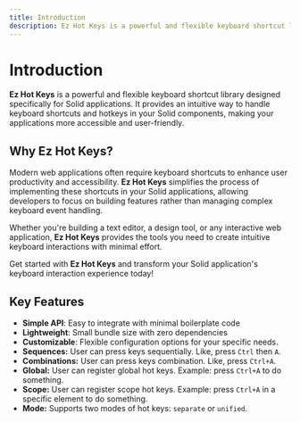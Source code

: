 ```yaml
---
title: Introduction
description: Ez Hot Keys is a powerful and flexible keyboard shortcut library designed specifically for Solid applications. It provides an intuitive way to handle keyboard shortcuts and hotkeys in your Solid components, making your applications more accessible and user-friendly.
---
```


# Introduction

**Ez Hot Keys** is a powerful and flexible keyboard shortcut library designed specifically for Solid applications. It provides an intuitive way to handle keyboard shortcuts and hotkeys in your Solid components, making your applications more accessible and user-friendly.

## Why Ez Hot Keys?

Modern web applications often require keyboard shortcuts to enhance user productivity and accessibility. **Ez Hot Keys** simplifies the process of implementing these shortcuts in your Solid applications, allowing developers to focus on building features rather than managing complex keyboard event handling.

Whether you're building a text editor, a design tool, or any interactive web application, **Ez Hot Keys** provides the tools you need to create intuitive keyboard interactions with minimal effort.

Get started with **Ez Hot Keys** and transform your Solid application's keyboard interaction experience today!

## Key Features

- **Simple API**: Easy to integrate with minimal boilerplate code
- **Lightweight**: Small bundle size with zero dependencies
- **Customizable**: Flexible configuration options for your specific needs.
- **Sequences:** User can press keys sequentially. Like, press `Ctrl` then `A`.
- **Combinations:** User can press keys combination. Like, press `Ctrl+A`.
- **Global:** User can register global hot keys. Example: press `Ctrl+A` to do something.
- **Scope:** User can register scope hot keys. Example: press `Ctrl+A` in a specific element to do something.
- **Mode:** Supports two modes of hot keys: `separate` or `unified`.

